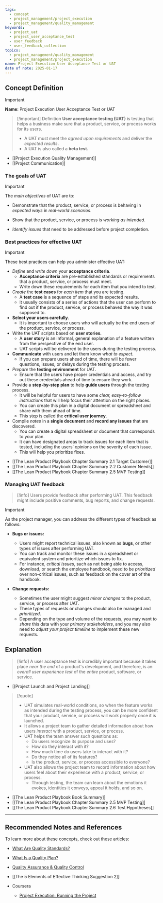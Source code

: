 ```yaml
---
tags:
  - concept
  - project_management/project_execution
  - project_management/quality_management
keywords:
  - project_uat
  - project_user_acceptance_test
  - user_feedback
  - user_feedback_collection
topics:
  - project_management/quality_management
  - project_management/project_execution
name: Project Execution User Acceptance Test or UAT
date of note: 2025-01-17
---
```


## Concept Definition

>[!important]
>**Name**: Project Execution User Acceptance Test or UAT

>[!important] Definition
>**User acceptance testing (UAT)** is testing that helps a business make sure that a product, service, or process works for its users.
>- A UAT must meet the *agreed upon requirements* and deliver the *expected results*.
>- A UAT is also called a **beta test.**

- [[Project Execution Quality Management]]
- [[Project Communication]]

### The goals of UAT

>[!important]
>The *main objectives* of UAT are to:
> 
> - Demonstrate that the product, service, or process is behaving in *expected ways* in *real-world scenarios*. 
>     
> - Show that the product, service, or process is *working as intended*.
>     
> - *Identify issues* that need to be addressed before project completion.

### Best practices for effective UAT

>[!important]
>These best practices can help you administer effective UAT:
>- *Define* and *write down* your **acceptance criteria**.
>	- **Acceptance criteria** are pre-established standards or requirements that a product, service, or process must meet. 
>	- Write down these requirements for each item that you intend to test.
>- *Create* the **test cases** for *each item* that you are testing.
>	- A **test case** is a sequence of steps and its expected results. 
>	- It usually consists of a series of actions that the user can perform to find out if the product, service, or process behaved the way it was supposed to.
>- **Select your users carefully**.
>	- It is important to choose users who will actually be the end users of the product, service, or process.
>- Write the UAT scripts based on **user stories**.
>	- A **user story** is an informal, general explanation of a feature written from the perspective of the end user.
>	- UAT scripts will be delivered to the users during the testing process.
>- **Communicate** with users and let them know *what to expect*.
>	- If you can prepare users ahead of time, there will be fewer questions, issues, or delays during the testing process.
>- *Prepare* the **testing environment** for UAT.
>	- Ensure that the users have proper credentials and access, and try out these credentials ahead of time to ensure they work.
>- Provide a **step-by-step plan** to help **guide users** through the testing process.
>	- It will be helpful for users to have some *clear, easy-to-follow instructions* that will help focus their attention on the right places. 
>	- You can create this plan in a digital document or spreadsheet and share with them ahead of time.
>	- This step is called the **critical user journey.**
>- Compile *notes* in a **single document** and **record any issues** that are discovered.
>	- You can create a digital spreadsheet or document that corresponds to your plan. 
>	- It can have designated areas to track issues for each item that is tested, including the users’ opinions on the severity of each issue. 
>	- This will help you prioritize fixes.

- [[The Lean Product Playbook Chapter Summary 2.1 Target Customer]]
- [[The Lean Product Playbook Chapter Summary 2.2 Customer Needs]]
- [[The Lean Product Playbook Chapter Summary 2.5 MVP Testing]]

### Managing UAT feedback

>[!info]
>Users provide feedback after performing UAT. This feedback might include positive comments, bug reports, and change requests. 

>[!important]
>As the project manager, you can address the different types of feedback as follows:
> 
> - **Bugs or issues:** 
> 	- Users might report technical issues, also known as **bugs**, or other types of issues after performing UAT. 
> 	- You can track and monitor these issues in a spreadsheet or equivalent system and prioritize which issues to fix. 
> 	- For instance, *critical issues*, such as not being able to access, download, or search the employee handbook, need to be *prioritized* over non-critical issues, such as feedback on the cover art of the handbook. 
>     
> - **Change requests:** 
> 	- Sometimes the user might suggest *minor changes* to the product, service, or process after UAT. 
> 	- These types of requests or changes should also be managed and *prioritized*. 
> 	- Depending on the type and volume of the requests, you may want to *share* this data with your *primary stakeholders*, and you may also need to *adjust your project timeline* to implement these new requests.



## Explanation

>[!info]
>A user acceptance test is incredibly important because it takes place *near the end* of a product's development, and therefore, is an *overall user experience test* of the *entire* product, software, or service.

- [[Project Launch and Project Landing]]

>[!quote]
>- UAT simulates real-world conditions, so when the feature works as intended during the testing process, you can be more confident that your product, service, or process will work properly once it is launched. 
>- It allows a project team to gather detailed information about how users *interact* with a product, service, or process. 
>- UAT helps the team answer such questions as: 
>	- Do users recognize its purpose and uses? 
>	- How do they interact with it? 
>	- How much time do users take to interact with it? 
>	- Do they notice all of its features? 
>	- Is the product, service, or process accessible to everyone? 
>- UAT also allows the project team to record information about how users feel about their experience with a product, service, or process. 
>	- Through testing, the team can learn about the emotions it evokes, identities it conveys, appeal it holds, and so on.


- [[The Lean Product Playbook Book Summary]]
- [[The Lean Product Playbook Chapter Summary 2.5 MVP Testing]]
- [[The Lean Product Playbook Chapter Summary 2.6 Test Hypotheses]]


-----------
##  Recommended Notes and References

To learn more about these concepts, check out these articles: 

- [What Are Quality Standards?](https://asq.org/quality-resources/learn-about-standards)
- [What Is a Quality Plan?](https://asq.org/quality-resources/quality-plans)
- [Quality Assurance & Quality Control](https://asq.org/quality-resources/quality-assurance-vs-control)



- [[The 5 Elements of Effective Thinking Suggestion 2]]
- Coursera
	- [Project Execution: Running the Project](https://www.coursera.org/learn/project-execution-google/home/welcome)